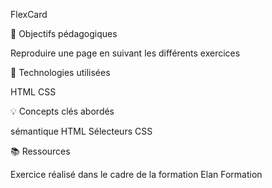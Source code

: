 FlexCard

🎯 Objectifs pédagogiques

Reproduire une page en suivant les différents exercices

🔧 Technologies utilisées

HTML
CSS

💡 Concepts clés abordés

sémantique HTML
Sélecteurs CSS


📚 Ressources

Exercice réalisé dans le cadre de la formation Elan Formation
